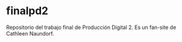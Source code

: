 # finalpd2
Repositorio del trabajo final de Producción Digital 2. Es un fan-site de Cathleen Naundorf.

